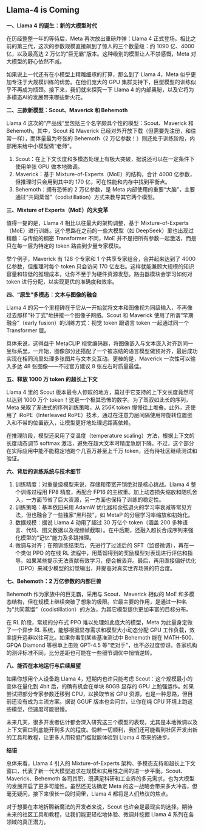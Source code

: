 ## Llama-4 is Coming


**一、Llama 4 的诞生：新的大模型时代**

在历经整整一年的等待后，Meta 再次放出重磅炸弹：Llama 4 正式登场。相比之前的第三代，这次的参数规模直接飙到了惊人的三个数量级：约 1090 亿、4000 亿，以及最高达 2 万亿的“巨无霸”版本。这种级别的模型让人不禁感慨，Meta 对大模型的野心依然不减。

如果说上一代还有在小模型上精雕细琢的打算，那么到了 Llama 4，Meta 似乎更加专注于大规模训练的优势。在他们庞大的 GPU 集群支持下，巨型模型的训练似乎不再成为瓶颈。接下来，我们就来探究一下 Llama 4 的内部奥秘，以及它将为多模态AI的发展带来哪些新火花。


**二、三款新模型：Scout、Maverick 和 Behemoth**

Llama 4 这次的“产品线”里包括三个名字颇具个性的模型：Scout、Maverick 和 Behemoth。其中，Scout 和 Maverick 已经对外开放下载（但需要先注册，和往常一样），而体量最为夸张的 Behemoth（2 万亿参数！）则还处于训练阶段，内部用来给中小模型做“老师”。

1. Scout：在上下文长度和多模态处理上有极大突破，据说还可以在一定条件下使用单张 GPU 做本地微调。
2. Maverick：基于 Mixture-of-Experts（MoE）的结构，合计 4000 亿参数，但推理时只会用到其中的 170 亿，可在性能和内存中找到平衡点。
3. Behemoth：拥有恐怖的 2 万亿参数，是 Meta 内部使用的重要“大脑”，主要通过“共同蒸馏”（codistillation）方式来教导其它两个模型。



**三、Mixture of Experts（MoE）的大变革**

值得一提的是，Llama 4 相比以往最大的架构调整，基于 Mixture-of-Experts（MoE）进行训练。这个思路在之前的一些大模型（如 DeepSeek）里也出现过精髓：与传统的稠密 Transformer 不同，MoE 并不是把所有参数一起激活，而是只在每一层为特定的 token 路由到少量专家模块。

举个例子，Maverick 有 128 个专家和 1 个共享专家组合，合并起来达到了 4000 亿参数，但推理时每个 token 只会访问 170 亿左右。这样就能兼顾大规模的知识容量和较低的推理成本，让你不至于为硬件资源发愁。路由器模块会学习如何对 token 进行分配，以实现更优的准确度和效率。

**四、“原生”多模态：文本与图像的融合**

Llama 4 的另一个里程碑在于它从一开始就将文本和图像视为同级输入，不再像过去那样“补丁式”地拼接一个图像子网络。Scout 和 Maverick 使用了所谓“早期融合”（early fusion）的训练方式：视觉 token 跟语言 token 一起通过同一个 Transformer 层。

具体来说，这得益于 MetaCLIP 视觉编码器，将图像嵌入与文本嵌入对齐到同一坐标系里。一开始，图像部分还搭配了一个被冻结的语言模型做预对齐，最后成功实现在相同流里处理多张图片与文本交互动。更棒的是，Maverick 一次性可以输入多达 48 张图像——不过官方建议 8 张左右时质量最佳。


**五、释放 1000 万 token 的超长上下文**

Llama 4 里的 Scout 版本最令人惊叹的地方，莫过于它支持的上下文长度竟然可以达到 1000 万个 token！这是一个极其恐怖的数字。为了驾驭如此长的序列，Meta 采取了渐进式的序列训练策略，从 256K token 慢慢往上堆叠。此外，还使用了 iRoPE（Interleaved RoPE）技术，通过在注意力层间隔使用带旋转位置嵌入和不带的位置嵌入，让模型更好地处理远距离依赖。

在推理阶段，模型还采用了变温度（temperature scaling）方法，根据上下文的长度动态调节 softmax 激活，避免在超大文本时精度急剧下降。不过，这个部分在实际应用中能不能稳定地跑个几百万甚至上千万 token，还有待社区继续测试和验证。


**六、背后的训练系统与技术细节**

1. 训练精度：对重量级模型来说，存储和带宽开销绝对是核心挑战。Llama 4 整个训练过程用 FP8 精度，再配合 FP16 的主权重。加上动态损失缩放和随机舍入，一方面节省了巨大资源，另一方面也保持了训练的稳定性。
2. 训练策略：基本依旧采用 AdamW 优化器和余弦退火的学习率衰减等常见方法，但也融合了一些独家“黑科技”，如 MetaP 的分层学习率缩放和初始化。
3. 数据规模：据说 Llama 4 动用了超过 30 万亿个 token（涵盖 200 多种语言、代码、图文数据以及视频帧截取）。在中后期，还融入超长合成序列来强化模型的“记忆”能力及多跳推理。
4. 微调与对齐：在预训练结束后，先进行了过滤后的 SFT（监督微调），再在一个类似 PPO 的在线 RL 流程中，用蒸馏得到的奖励模型对表现进行评估和指导。如果某些提示无法贡献有效学习，便会被丢弃。最后，再用直接偏好优化（DPO）来减少模型的幻觉输出，并提高对真实世界场景的符合度。


**七、Behemoth：2 万亿参数的内部巨兽**

Behemoth 作为家族中的巨无霸，采用与 Scout、Maverick 相似的 MoE 和多模态结构，但在规模上继续突破了想象的极限。它最主要的作用，是通过一种名为“共同蒸馏”（codistillation）的方法，为其它模型提供更加丰富的目标分布。

在 RL 阶段，常规的分布式 PPO 难以处理如此庞大的模型，Meta 为此量身定做了一个异步 RL 系统，能够根据显存需求和模型大小动态分配 GPU 工作负载，效率提升远非以往可比。如果你看到某些基准测试中 Behemoth 能在 MATH-500、GPQA Diamond 等榜单上击败 GPT-4.5 等“老对手”，也不必过度惊讶。各家机构的测评标准不同，比分差距也可能在一些细节调优中悄悄逆转。


**八、能否在本地运行与后续展望**

如果你想用个人设备跑 Llama 4，短期内也许只能考虑 Scout：这个规模最小的变体在量化到 4bit 后，的确有机会在单块 80GB 显存的 GPU 上勉强运作。如果尝试把部分专家参数迁移到 CPU，以换取节省 GPU 资源，也是一种思路，但目前还没有成为主流方案。据说 GGUF 版本也会问世，让你在纯 CPU 环境上跑这些模型，但速度可能很慢。

未来几天，很多开发者估计都会深入研究这三个模型的表现，尤其是本地微调以及上下文窗口到底能开到多大的程度。倘若一切顺利，我们还可能看到社区开发出新的工具和教程，让更多人用较低门槛就能体验到 Llama 4 带来的进步。


**结语**

总体来看，Llama 4 引入的 Mixture-of-Experts 架构、多模态支持和超长上下文窗口，代表了新一代大模型追求在规模和实用性之间的进一步平衡。Scout、Maverick、Behemoth 各司其职，既满足科研和工业界的多元需求，也为大模型的发展开启了更多可能性。虽然还无法确定 Meta 的这一战略会带来多大冲击，但毫无疑问，接下来很长一段时间里，Llama 4 都将是人们热议的焦点。

对于想要在本地折腾新魔法的开发者来说，Scout 也许会是最现实的选择。期待未来的社区工具和教程，让我们能更轻松地体验、微调并挖掘 Llama 4 系列在各领域的真正潜力。